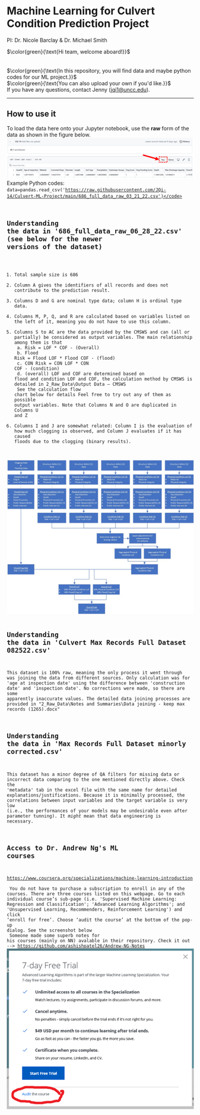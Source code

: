 # Machine Learning for Culvert Condition Prediction Project
PI: Dr. Nicole Barclay & Dr. Michael Smith

$\color{green}{\text{Hi team, welcome aboard!}}$<br/>
<br/>
<br/>
$\color{green}{\text{In this repository, you will find data and maybe python codes for our ML project.}}$<br/>
$\color{green}{\text{You can also upload your own if you'd like.}}$<br/>
If you have any questions, contact Jenny (jqi1@uncc.edu).


***

## How to use it
To load the data here onto your Jupyter notebook, use the **raw** form of the data as shown in the figure below.<br/>
<img src="https://github.com/JQi-14/Culvert-ML-Project/blob/main/Misc./note.png?raw=true" />
Example Python codes:<br/>
<code>data=pandas.read_csv('https://raw.githubusercontent.com/JQi-14/Culvert-ML-Project/main/686_full_data_raw_03_21_22.csv')</code><br/>

## Understanding the data in '686_full_data_raw_06_28_22.csv' (see below for the newer versions of the dataset)
1. Total sample size is 686<br/>
2. Column A gives the identifiers of all records and does not contribute to the prediction result. <br/>
3. Columns D and G are nominal type data; column H is ordinal type data.<br/>
4. Columns M, P, Q, and R are calculated based on variables listed on the left of it, meaning you do not have to use this column.<br/>
5. Columns S to AC are the data provided by the CMSWS and can (all or partially) be considered as output variables. The main relationship among them is that <br/>
         a. Risk = LOF * COF    - (Overall)<br/>
         b. Flood Risk = Flood LOF * Flood COF  - (flood)<br/>
         c. CON Risk = CON LOF * CON COF  - (condition)<br/>
         d. (overall) LOF and COF are determined based on flood and condition LOF and COF, the calculation method by CMSWS is detailed in 2_Raw_Data\Output Data – CMSWS<br/>
See the calculation flow chart below for details
Feel free to try out any of them as possible output variables. Note that Columns N and O are duplicated in Columns U and Z<br/>
6. Columns I and J are somewhat related: Column I is the evaluation of how much clogging is observed, and Column J evaluates if it has caused floods due to the clogging (binary results). <br/>
<img src="https://github.com/JQi-14/Culvert-ML-Project/blob/main/Misc./Calculations%20Flow%20Chart.jpg?raw=true" />

## Understanding the data in 'Culvert Max Records Full Dataset 082522.csv'
This dataset is 100% raw, meaning the only process it went through was joining the data from different sources. Only calculation was for 'age at inspection date' using the difference between 'construction date' and 'inspection date'. No corrections were made, so there are some apparently inaccurate values. The detailed data joining processes are provided in </b>"2_Raw_Data\Notes and Summaries\Data joining - keep max records (1265).docx"</br>

## Understanding the data in 'Max Records Full Dataset minorly corrected.csv'
This dataset has a minor degree of QA filters for missing data or incorrect data comparing to the one mentioned directly above. Check the 'metadata' tab in the excel file with the same name for detailed explanations/justifications. Because it is minimally processed, the correlations between input variables and the target variable is very low (i.e., the performances of your models may be undesirable even after parameter tunning). It *might* mean that data engineering is necessary. <br/>

## Access to Dr. Andrew Ng's ML courses
https://www.coursera.org/specializations/machine-learning-introduction <br/>
You do not have to purchase a subscription to enroll in any of the courses. There are three courses listed on this webpage. 
Go to each individual course’s sub-page (i.e. 'Supervised Machine Learning: Regression and Classification'; 'Advanced Learning Algorithms'; and 'Unsupervised Learning, Recommenders, Reinforcement Learning') and click ‘enroll for free’. Choose ‘audit the course’ at the bottom of the pop-up dialog. See the screenshot below<br/>
Someone made some superb notes for his courses (mainly on NN) avalable in their repository. Check it out --> https://github.com/ashishpatel26/Andrew-NG-Notes
<img src="https://github.com/JQi-14/Culvert-ML-Project/blob/main/Misc./corsara.png?raw=true" />
